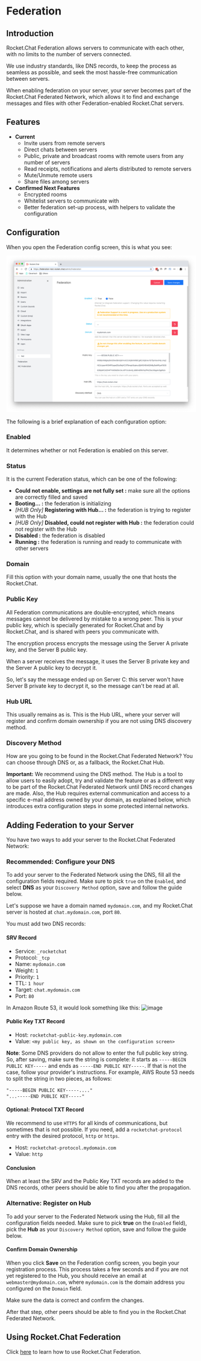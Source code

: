 # Federation

## Introduction

Rocket.Chat Federation allows servers to communicate with each other, with no limits to the number of servers connected.

We use industry standards, like DNS records, to keep the process as seamless as possible, and seek the most hassle-free communication between servers.

When enabling federation on your server, your server becomes part of the Rocket.Chat Federated Network, which allows it to find and exchange messages and files with other Federation-enabled Rocket.Chat servers.

## Features

- **Current**
    - Invite users from remote servers
    - Direct chats between servers
    - Public, private and broadcast rooms with remote users from any number of servers
    - Read receipts, notifications and alerts distributed to remote servers
    - Mute/Unmute remote users
    - Share files among servers
- **Confirmed Next Features**
    - Encrypted rooms
    - Whitelist servers to communicate with
    - Better federation set-up process, with helpers to validate the configuration

## Configuration

When you open the Federation config screen, this is what you see:

![Initial Federation Screen](./initial.png)

The following is a brief explanation of each configuration option:

### Enabled

It determines whether or not Federation is enabled on this server.

### Status

It is the current Federation status, which can be one of the following:

- **Could not enable, settings are not fully set :** make sure all the options are correctly filled and saved
- **Booting... :** the federation is initializing
- _[HUB Only]_ **Registering with Hub... :** the federation is trying to register with the Hub
- _[HUB Only]_ **Disabled, could not register with Hub :** the federation could not register with the Hub
- **Disabled :** the federation is disabled
- **Running :** the federation is running and ready to communicate with other servers

### Domain

Fill this option with your domain name, usually the one that hosts the Rocket.Chat.

### Public Key

All Federation communications are double-encrypted, which means messages cannot be delivered by mistake to a wrong peer. This is your public key, which is specially generated for Rocket.Chat and by Rocket.Chat, and is shared with peers you communicate with.

The encryption process encrypts the message using the Server A private key, and the Server B public key.

When a server receives the message, it uses the Server B private key and the Server A public key to decrypt it.

So, let's say the message ended up on Server C: this server won't have Server B private key to decrypt it, so the message can't be read at all.

### Hub URL

This usually remains as is. This is the Hub URL, where your server will register and confirm domain ownership if you are not using DNS discovery method.

### Discovery Method

How are you going to be found in the Rocket.Chat Federated Network? You can choose through DNS or, as a fallback, the Rocket.Chat Hub.

**Important:** We recommend using the DNS method. The Hub is a tool to allow users to easily adopt, try and validate the feature or as a different way to be part of the Rocket.Chat Federated Network until DNS record changes are made. Also, the Hub requires external communication and access to a specific e-mail address owned by your domain, as explained below, which introduces extra configuration steps in some protected internal networks.

## Adding Federation to your Server

You have two ways to add your server to the Rocket.Chat Federated Network:

### Recommended: Configure your DNS

To add your server to the Federated Network using the DNS, fill all the configuration fields required. Make sure to pick `true` on the `Enabled`, and select **DNS** as your `Discovery Method` option, save and follow the guide below.

Let's suppose we have a domain named `mydomain.com`, and my Rocket.Chat server is hosted at `chat.mydomain.com`, port `80`.

You must add two DNS records:

#### SRV Record

- Service: `_rocketchat`
- Protocol: `_tcp`
- Name: `mydomain.com`
- Weight: `1`
- Priority: `1`
- TTL: `1 hour`
- Target: `chat.mydomain.com`
- Port: `80`

In Amazon Route 53, it would look something like this:
![image](https://user-images.githubusercontent.com/51996/53998274-c1496c80-4104-11e9-8571-3288fc7b2cc8.png)

#### Public Key TXT Record

- Host: `rocketchat-public-key.mydomain.com`
- Value: `<my public key, as shown on the configuration screen>`

**Note**: Some DNS providers do not allow to enter the full public key string. So, after saving, make sure the string is complete: it  starts as `-----BEGIN PUBLIC KEY-----` and ends as `-----END PUBLIC KEY-----`. If that is not the case, follow your provider's instructions. For example, AWS Route 53 needs to split the string in two pieces, as follows:

```
"-----BEGIN PUBLIC KEY-----...."
"...-----END PUBLIC KEY-----"
```

#### Optional: Protocol TXT Record

We recommend to use `HTTPS` for all kinds of communications, but sometimes that is not possible. If you need, add a `rocketchat-protocol` entry with the desired protocol, `http` or `https`.

- Host: `rocketchat-protocol.mydomain.com`
- Value: `http`

#### Conclusion

When at least the SRV and the Public Key TXT records are added to the DNS records, other peers should be able to find you after the propagation.

### Alternative: Register on Hub

To add your server to the Federated Network using the Hub, fill all the configuration fields needed. Make sure to pick **true** on the `Enabled` field), pick the **Hub** as your `Discovery Method` option, save and follow the guide below.

#### Confirm Domain Ownership

When you click **Save** on the Federation config screen, you begin your registration process. This process takes a few seconds and if you are not yet registered to the Hub, you should receive an email at `webmaster@mydomain.com`, where `mydomain.com` is the domain address you configured on the `Domain` field.

Make sure the data is correct and confirm the changes.

After that step, other peers should be able to find you in the Rocket.Chat Federated Network.

## Using Rocket.Chat Federation

Click [here](../../user-guides/talking-to-users-from-another-server/) to learn how to use Rocket.Chat Federation.
